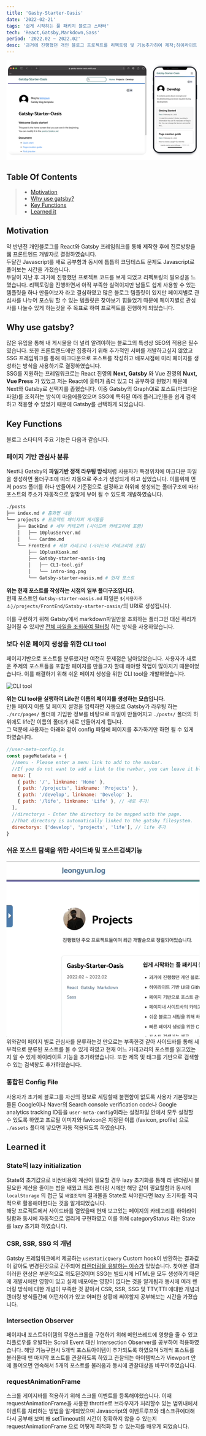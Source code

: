 ```yaml
---
title: 'Gasby-Starter-Oasis'
date: '2022-02-21'
tags: '쉽게 시작하는 풀 패키지 블로그 스타터'
tech: 'React,Gatsby,Markdown,Sass'
period: '2022.02 ~ 2022.02'
desc: '과거에 진행했던 개인 블로그 프로젝트를 리펙토링 및 기능추가하여 제작;하이라이트 기반 UI와 Github Typography 베이스;페이지 기반으로 포스트 관심사들을 1차 분류;페이지내 사이드바의 카테고리로 2차 세부 분류;쉬운 블로그 세팅을 위해 하나의 Config 파일로 통합;빠른 페이지 생성을 위한 CLI tool 제공;포스트 검색기능 제공;Lighthouse Report를 참고하여 퍼포먼스를 향상;GA, SEO, RSS, Sitemap, Robots.txt 적용 및 제공'
---
```


![main-intro](../FrontEnd/Gatsby-starter-oasis-img/intro-img.png)

## Table Of Contents

> - [Motivation](#motivation)
> - [Why use gatsby?](#why-use-gatsby)
> - [Key Functions](#key-functions)
> - [Learned it](#learned-it)

## Motivation

약 반년전 개인블로그를 React와 Gatsby 프레임워크를 통해 제작한 후에 진로방향을 웹 프론트엔드 개발자로
결정하였습니다.  
두달간 Javascript를 새로 공부함과 동시에 틈틈히 코딩테스트 문제도 Javascript로 풀어보는 시간을 가졌습니다.  
두달이 지난 후 과거에 진행했던 프로젝트 코드를 보게 되었고 리펙토링의 필요성을 느꼈습니다.
리펙토링을 진행하면서 아직 부족한 실력이지만 남들도 쉽게 사용할 수 있는 템플릿을 하나 만들어보자 라고 결심하였고
많은 블로그 템플릿이 있지만 페이지별로 관심사를 나누어 포스팅 할 수 있는 템플릿은 찾아보기 힘들었기 때문에 페이지별로 관심사를 나눌수 있게 하는것을 주 목표로 하여 프로젝트를 진행하게 되었습니다.

## Why use gatsby?

많은 유입을 통해 내 게시물을 더 널리 알려야하는 블로그의 특성상 SEO의 적용은 필수였습니다. 또한 프론트엔드에만 집중하기 위해 추가적인 서버를 개발하고싶지 않았고
SSG 프레임워크를 통해 마크다운으로 포스트를 작성하고 배포시점에 미리 페이지를 생성하는 방식을 사용하기로 결정하였습니다.  
SSG를 지원하는 프레임워크로는 React 진영의 **Next, Gatsby** 와 Vue 진영의 **Nuxt, Vue Press** 가 있었고
저는 React에 흥미가 좀더 있고 더 공부하길 원했기 때문에 Next와 Gatsby로 선택지를 좁혔습니다. 이중 Gatsby의 GraphQl로 포스트(마크다운 파일)를 조회하는 방식이
마음에들었으며 SSG에 특화된 여러 플러그인들을 쉽게 검색하고 적용할 수 있었기 때문에 Gatsby를 선택하게 되었습니다.

## Key Functions

블로그 스타터의 주요 기능은 다음과 같습니다.

### 페이지 기반 관심사 분류

Next나 Gatsby의 **파일기반 정적 라우팅 방식**처럼 사용자가 특정위치에 마크다운 파일을 생성하면 폴더구조에 따라 자동으로 주소가 생성되게 하고 싶었습니다. 이를위해 먼저 posts 폴더를 하나 만들어서 기준점으로 설정하고 하위에 생성되는 폴더구조에 따라 포스트의 주소가 자동적으로 알맞게 부여 될 수 있도록 개발하였습니다.

```bash
./posts
├── index.md # 홈화면 내용
└── projects # 프로젝트 페이지의 게시물들
    ├── BackEnd # 세부 카테고리 (사이드바 카테고리에 포함)
    │   ├── 10plusServer.md
    │   └── Cardme.md
    └── FrontEnd # 세부 카테고리 (사이드바 카테고리에 포함)
        ├── 10plusKiosk.md
        ├── Gatsby-starter-oasis-img
        │   ├── CLI-tool.gif
        │   └── intro-img.png
        └── Gatsby-starter-oasis.md # 현재 포스트

```

**위는 현재 포스트를 작성하는 시점의 일부 폴더구조입니다.**  
현재 포스트인 `Gatsby-starter-oasis.md` 파일은 `${사용자주소}/projects/FrontEnd/Gatsby-starter-oasis/`의 URI로 생성됩니다.

이를 구현하기 위해 Gatsby에서 markdown파일만을 조회하는 플러그인 대신 쿼리가 길어질 수 있지만 [전체 파일을 조회하여 필터링](https://github.com/je0ngyun/gatsby-starter-oasis/blob/master/src/pages/projects/index.js#L52) 하는 방식을 사용하였습니다.

### 보다 쉬운 페이지 생성을 위한 CLI tool

페이지기반으로 포스트를 분류했지만 여전히 문제점은 남아있었습니다. 사용자가 새로운 주제의 포스트들을 포함할 페이지를 만들고자 할때 해야할 작업이 많아지기 때문이었습니다. 이를 해결하기 위해 쉬운 페이지 생성을 위한 CLI tool을 개발하였습니다.

![CLI tool](../FrontEnd/Gatsby-starter-oasis-img/CLI-tool.gif)

**위는 CLI tool을 실행하여 Life란 이름의 페이지를 생성하는 모습입니다.**  
만들 페이지 이름 및 페이지 설명을 입력하면 자동으로 Gatsby가 라우팅 하는 `./src/pages/` 폴더에 기입한 정보를 바탕으로 파일이 만들어지고 `./posts/` 폴더의 하위에도 life란 이름의 폴더가 새로 만들어지게 됩니다.  
그 덕분에 사용자는 아래와 같이 config 파일에 페이지를 추가하기만 하면 될 수 있게 하였습니다.

```js
//user-meta-config.js
const pageMetadata = {
  //menu - Please enter a menu link to add to the navbar.
  //If you do not want to add a link to the navbar, you can leave it blank.
  menu: [
    { path: '/', linkname: 'Home' },
    { path: '/projects', linkname: 'Projects' },
    { path: '/develop', linkname: 'Develop' },
    { path: '/life', linkname: 'Life' }, // 새로 추가!
  ],
  //directorys - Enter the directory to be mapped with the page.
  //That directory is automatically linked to the gatsby filesystem.
  directorys: ['develop', 'projects', 'life'], // life 추가
}
```

### 쉬운 포스트 탐색을 위한 사이드바 및 포스트검색기능

![sidebar](../FrontEnd/Gatsby-starter-oasis-img/sidebar.gif '#width=50%')  
위와같이 페이지 별로 관심사를 분류하는것 만으로는 부족한것 같아 사이드바를 통해 세부적으로 분류된 포스트를 볼 수 있게 하였고 현재 어느 카테고리의 포스트를 읽고있는지 알 수 있게 하이라이트 기능을 추가하였습니다.
또한 제목 및 태그를 기반으로 검색할 수 있는 검색창도 추가하였습니다.

### 통합된 Config File

사용자가 초기에 블로그를 자신의 정보로 세팅할때 불편함이 없도록 사용자 기본정보는 물론 Google이나 Naver의 Search console verification code나 Google analytics tracking ID등을 `user-meta-config`이라는 설정파일 안에서 모두 설정할 수 있도록 하였고 프로필 이미지와 favicon은 지정된 이름 (favicon, profile) 으로 `./assets` 폴더에 넣으면 자동 적용되도록 하였습니다.

## Learned it

### State의 lazy initialization

State의 초기값으로 비싼비용의 계산이 필요할 경우 lazy 초기화를 통해 리 렌더링시 불필요한 계산을 줄이는 법을 배웠고 최초 렌더링 시에만 해당 값이 필요할함과 동시에
`localStorage` 의 접근 및 `배열조작의` 결과물을 State로 써야한다면 lazy 초기화를 적극적으로 활용해야한다는 것을 알게되었습니다.  
해당 프로젝트에서 사이드바를 열었을때 현재 보고있는 페이지의 카테고리를 하이라이팅함과 동시에 자동적으로 열리게 구현하였고 이를 위해 categoryStatus 라는 State를 lazy 초기화 하였습니다.

### CSR, SSR, SSG 의 개념

Gatsby 프레임워크에서 제공하는 `useStaticQuery` Custom hook이 반환하는 결과값이 같아도 변경된것으로 간주되어 [리렌더링을 유발하는 이슈가](https://github.com/gatsbyjs/gatsby/issues/29011) 있었습니다.
찾아본 결과 이러한 현상은 부분적으로 의도된것이며 SSG는 빌드시에 HTML을 모두 생성하기 때문에 개발시에만 영향이 있고 실제 배포에는 영향이 없다는 것을 알게됨과 동시에 여러 렌더링 방식에 대한 개념이 부족한 것 같아서
CSR, SSR, SSG 및 TTV,TTI 에대한 개념과 렌더링 방식들간에 어떤차이가 있고 어떠한 상황에 써야할지 공부해보는 시간을 가졌습니다.

### Intersection Observer

페이지내 포스트아이템의 무한스크롤을 구현하기 위해 메인쓰레드에 영향을 줄 수 있고 리플로우를 유발하는 Scroll Event 대신 Intersection Observer를 공부하여 적용하였습니다.
해당 기능구현시 5개씩 포스트아이템이 추가되도록 하였으며 5개씩 포스트를 불러올때 맨 마지막 포스트를 관찰하도록 하였고 관찰되는 아이템박스가 Viewport 안에 들어오면 연속해서 5개의 포스트를 불러옴과 동시에
관찰대상을 바꾸어주었습니다.

### requestAnimationFrame

스크롤 게이지바를 적용하기 위해 스크롤 이벤트를 등록해야했습니다. 이때
requestAnimationFrame을 사용한 throttle로 브라우저가 처리할수 있는 범위내에서 이벤트를 처리하는 방법을 알게되었으며 Javascript의 이벤트루프와 태스크큐에대해 다시 공부해 보며 왜
setTimeout의 시간이 정확하지 않을 수 있는지 requestAnimationFrame 으로 어떻게 최적화 할 수 있는지를 배우게 되었습니다.
